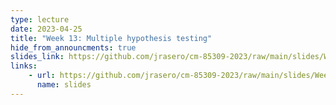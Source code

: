 ```yaml
---
type: lecture
date: 2023-04-25
title: "Week 13: Multiple hypothesis testing"
hide_from_announcments: true
slides_link: https://github.com/jrasero/cm-85309-2023/raw/main/slides/Week-13.pdf
links: 
    - url: https://github.com/jrasero/cm-85309-2023/raw/main/slides/Week-13.pdf
      name: slides
---
```



